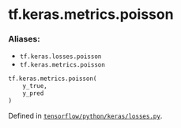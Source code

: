 <div itemscope itemtype="http://developers.google.com/ReferenceObject">
<meta itemprop="name" content="tf.keras.metrics.poisson" />
<meta itemprop="path" content="Stable" />
</div>

# tf.keras.metrics.poisson

### Aliases:

* `tf.keras.losses.poisson`
* `tf.keras.metrics.poisson`

``` python
tf.keras.metrics.poisson(
    y_true,
    y_pred
)
```



Defined in [`tensorflow/python/keras/losses.py`](/code/stable/tensorflow/python/keras/losses.py).

